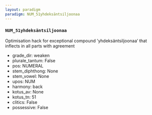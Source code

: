 ```yaml
---
layout: paradigm
paradigm: NUM_51yhdeksäntsiljoonaa
---
```

### ` NUM_51yhdeksäntsiljoonaa `

Optimisation hack for exceptional compound ’yhdeksäntsiljoonaa’ that inflects in all parts with agreement
* grade_dir: weaken
* plurale_tantum: False
* pos: NUMERAL
* stem_diphthong: None
* stem_vowel: None
* upos: NUM
* harmony: back
* kotus_av: None
* kotus_tn: 51
* clitics: False
* possessive: False
